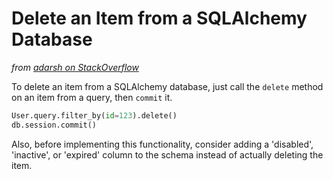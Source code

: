 # Delete an Item from a SQLAlchemy Database

*from [adarsh on StackOverflow](http://stackoverflow.com/questions/27158573/how-to-delete-record-by-id-in-flask-sqlalchemy)*

To delete an item from a SQLAlchemy database, just call the `delete` method on an item from a query, then `commit` it.

```python
User.query.filter_by(id=123).delete()
db.session.commit()
```

Also, before implementing this functionality, consider adding a 'disabled', 'inactive', or 'expired' column to the schema instead of actually deleting the item.
